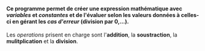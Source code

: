 #### Ce programme permet de créer une expression mathématique avec *variables* et *constantes* et de l'évaluer selon les valeurs données à celles-ci en gérant les *cas d'erreur* (division par 0,...).  
Les *operations* prisent en charge sont l'**addition**, la **soustraction**, la **mulitplication** et la **division**.
